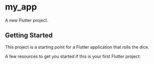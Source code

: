 # my_app

A new Flutter project.

## Getting Started

This project is a starting point for a Flutter application that rolls the dice.

A few resources to get you started if this is your first Flutter project:



